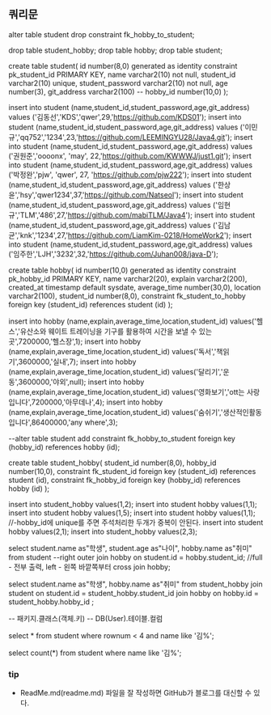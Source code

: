 ## 쿼리문

alter table student drop constraint fk_hobby_to_student;

drop table student_hobby;
drop table hobby;
drop table student;

create table student(
    id number(8,0) generated as identity constraint pk_student_id PRIMARY KEY,
    name varchar2(10) not null,
    student_id varchar2(10) unique,
    student_password varchar2(10) not null,
    age number(3),
    git_address varchar2(100)
--    hobby_id number(10,0)
);


insert into student (name,student_id,student_password,age,git_address) values ('김동선','KDS','qwer',29,'https://github.com/KDS01');
insert into student (name,student_id,student_password,age,git_address) values ('이민규','qq752','1234',23,'https://github.com/LEEMINGYU28/Java4.git');
insert into student (name,student_id,student_password,age,git_address) values ('권원준','oooonx', 'may', 22,'https://github.com/KWWWJ/just1.git');
insert into student (name,student_id,student_password,age,git_address) values ('박정완','pjw', 'qwer', 27, 'https://github.com/pjw222');
insert into student (name,student_id,student_password,age,git_address) values ('한상윤','hsy','qwer1234',37,'https://github.com/Natseol');
insert into student (name,student_id,student_password,age,git_address) values ('임현규','TLM','486',27,'https://github.com/mabiTLM/Java4');
insert into student (name,student_id,student_password,age,git_address) values ('김남균','knk','1234',27,'https://github.com/LiamKim-0218/HomeWork2');
insert into student (name,student_id,student_password,age,git_address) values ('임주한','LJH','3232',32,'https://github.com/Juhan008/java-D');


create table hobby(
  id number(10,0) generated as identity constraint pk_hobby_id PRIMARY KEY,
  name varchar2(20),
  explain varchar2(200),
  created_at timestamp default sysdate,
  average_time number(30,0),
  location varchar2(100),
  student_id number(8,0),
  constraint fk_student_to_hobby foreign key (student_id) references student (id)
);
  
insert into hobby (name,explain,average_time,location,student_id) values('헬스','유산소와 웨이트 트레이닝을 기구를 활용하여 시간을 보낼 수 있는 곳',7200000,'헬스장',1);
insert into hobby (name,explain,average_time,location,student_id) values('독서','책읽기',3600000,'실내',7);
insert into hobby (name,explain,average_time,location,student_id) values('달리기','운동',3600000,'야외',null);
insert into hobby (name,explain,average_time,location,student_id) values('영화보기','ott는 사랑입니다',7200000,'아무데나',4);
insert into hobby (name,explain,average_time,location,student_id) values('숨쉬기','생산적인활동입니다',86400000,'any where',3);  
  
--alter table student add constraint fk_hobby_to_student foreign key (hobby_id) references hobby (id); 
  
  
  
create table student_hobby(
    student_id number(8,0),
    hobby_id number(10,0),
    constraint fk_student_id foreign key (student_id) references student (id),
    constraint fk_hobby_id foreign key (hobby_id) references hobby (id)
);


insert into student_hobby values(1,2);
insert into student hobby values(1,1);
insert into student hobby values(1,5);
insert into student hobby values(1,1);  //-hobby_id에 unique를 주면 주석처리한 두개가 중복이 안된다.
insert into student hobby values(2,1);
insert into student_hobby values(2,3);

select student.name as"학생", student.age as"나이", hobby.name as"취미" from student
--right outer join hobby on student.id = hobby.student_id; //full - 전부 출력, left - 왼쪽 바깥쪽부터 
cross join hobby;

select student.name as"학생", hobby.name as"취미" from student_hobby 
join student on student.id = student_hobby.student_id
join hobby on hobby.id = student_hobby.hobby_id ;

-- 패키지.클래스(객체.키)
-- DB(User).테이블.컬럼

select * from student where rownum < 4 and name like '김%';

select count(*) from student where name like '김%';


### tip
- ReadMe.md(readme.md) 파일을 잘 작성하면 GitHub가 블로그를 대신할 수 있다.